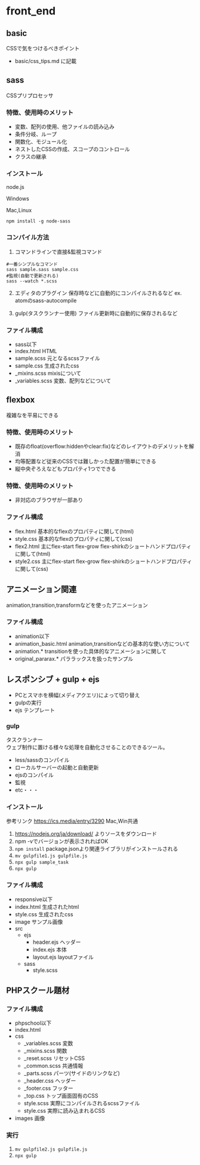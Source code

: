 # front_end


## basic
CSSで気をつけるべきポイント
- basic/css_tips.md に記載

## sass
CSSプリプロセッサ

### 特徴、使用時のメリット
- 変数、配列の使用、他ファイルの読み込み
- 条件分岐、ループ
- 関数化、モジュール化
- ネストしたCSSの作成、スコープのコントロール
- クラスの継承



### インストール
node.js

Windows


Mac,Linux

```
npm install -g node-sass

```

### コンパイル方法

1. コマンドラインで直接&監視コマンド
```
#一番シンプルなコマンド
sass sample.sass sample.css
#監視(自動で更新される)
sass --watch *.scss
```
2. エディタのプラグイン
保存時などに自動的にコンパイルされるなど
ex. atomのsass-autocompile

3. gulp(タスクランナー使用)
ファイル更新時に自動的に保存されるなど

### ファイル構成
- sass以下
- index.html HTML
- sample.scss 元となるscssファイル
- sample.css 生成されたcss
- _mixins.scss mixisについて
- _variables.scss 変数、配列などについて


## flexbox
複雑なを平易にできる

### 特徴、使用時のメリット
- 既存のfloat(overflow:hiddenやclear:fix)などのレイアウトのデメリットを解消
- 均等配置など従来のCSSでは難しかった配置が簡単にできる
- 縦中央ぞろえなどもプロパティ1つでできる

### 特徴、使用時のメリット
- 非対応のブラウザが一部あり

### ファイル構成
- flex.html 基本的なflexのプロパティに関して(html)
- style.css 基本的なflexのプロパティに関して(css)
- flex2.html 主にflex-start flex-grow flex-shirkのショートハンドプロパティに関して(html)
- style2.css 主にflex-start flex-grow flex-shirkのショートハンドプロパティに関して(css)

## アニメーション関連
animation,transition,transformなどを使ったアニメーション

### ファイル構成
- animation以下
- animation_basic.html animation,transitionなどの基本的な使い方について
- animation.* transitionを使った具体的なアニメーションに関して
- original_pararax.* パララックスを扱ったサンプル

## レスポンシブ + gulp + ejs
- PCとスマホを横幅(メディアクエリ)によって切り替え
- gulpの実行
- ejs テンプレート

### gulp

タスクランナー<br>
ウェブ制作に置ける様々な処理を自動化させることのできるツール。

- less/sassのコンパイル
- ローカルサーバーの起動と自動更新
- ejsのコンパイル
- 監視
- etc・・・

### インストール
参考リンク https://ics.media/entry/3290
Mac,Win共通
1. https://nodejs.org/ja/download/ よりソースをダウンロード
2. npm -vでバージョンが表示されればOK
3. ```npm install``` package.jsonより関連ライブラリがインストールされる
4. ```mv gulpfile1.js gulpfile.js```
5. ```npx gulp sample_task```
6. ```npx gulp```

### ファイル構成
- responsive以下
- index.html 生成されたhtml
- style.css  生成されたcss
- image サンプル画像
- src
  - ejs
    - header.ejs  ヘッダー
    - index.ejs   本体
    - layout.ejs  layoutファイル
  - sass
    - style.scss

## PHPスクール題材

### ファイル構成
- phpschool以下
- index.html
- css
  - _variables.scss 変数
  - _mixins.scss 関数
  - _reset.scss リセットCSS
  - _common.scss 共通情報  
  - _parts.scss パーツ(サイドのリンクなど)
  - _header.css ヘッダー    
  - _footer.css フッター
  - _top.css トップ画面固有のCSS
  - style.scss 実際にコンパイルされるscssファイル
  - style.css 実際に読み込まれるCSS
- images 画像

### 実行
1. ```mv gulpfile2.js gulpfile.js```
3. ```npx gulp```
